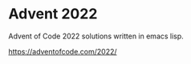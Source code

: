 # Advent 2022

Advent of Code 2022 solutions written in emacs lisp.

https://adventofcode.com/2022/
